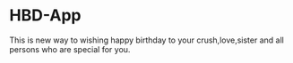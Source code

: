 # HBD-App
This is new way to wishing happy birthday to your crush,love,sister and all persons who are special for you.
